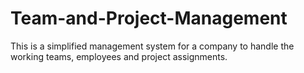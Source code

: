 # Team-and-Project-Management
This is a simplified management system for a company to handle the working teams, employees and project assignments.
